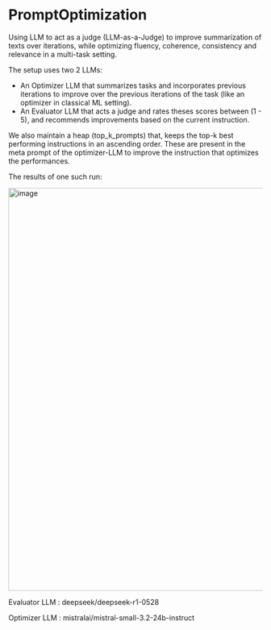 # PromptOptimization

Using LLM to act as a judge (LLM-as-a-Judge) to improve summarization of texts over iterations, while optimizing fluency, coherence, consistency and relevance in a multi-task setting.

The setup uses two 2 LLMs: 
 - An Optimizer LLM that summarizes tasks and incorporates previous iterations to improve over the previous iterations of the task (like an optimizer in classical ML setting).
 - An Evaluator LLM that acts a judge and rates theses scores between (1 - 5), and recommends improvements based on the current instruction.

We also maintain a heap (top_k_prompts) that, keeps the top-k best performing instructions in an ascending order. These are present in the meta prompt of the optimizer-LLM to improve the instruction that optimizes the performances.

The results of one such run: 

<img width="1200" height="800" alt="image" src="https://github.com/user-attachments/assets/88868d1e-3166-4967-91f1-506a365871b0" />

Evaluator LLM : deepseek/deepseek-r1-0528

Optimizer LLM : mistralai/mistral-small-3.2-24b-instruct